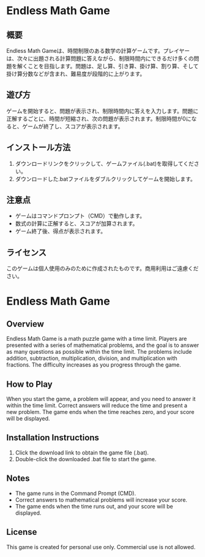 # Endless Math Game

## 概要
Endless Math Gameは、時間制限のある数学の計算ゲームです。プレイヤーは、次々に出題される計算問題に答えながら、制限時間内にできるだけ多くの問題を解くことを目指します。問題は、足し算、引き算、掛け算、割り算、そして掛け算分数などが含まれ、難易度が段階的に上がります。

## 遊び方
ゲームを開始すると、問題が表示され、制限時間内に答えを入力します。問題に正解するごとに、時間が短縮され、次の問題が表示されます。制限時間が0になると、ゲームが終了し、スコアが表示されます。

## インストール方法
1. ダウンロードリンクをクリックして、ゲームファイル(.bat)を取得してください。
2. ダウンロードした.batファイルをダブルクリックしてゲームを開始します。

## 注意点
- ゲームはコマンドプロンプト（CMD）で動作します。
- 数式の計算に正解すると、スコアが加算されます。
- ゲーム終了後、得点が表示されます。

## ライセンス
このゲームは個人使用のみのために作成されたものです。商用利用はご遠慮ください。

# Endless Math Game

## Overview
Endless Math Game is a math puzzle game with a time limit. Players are presented with a series of mathematical problems, and the goal is to answer as many questions as possible within the time limit. The problems include addition, subtraction, multiplication, division, and multiplication with fractions. The difficulty increases as you progress through the game.

## How to Play
When you start the game, a problem will appear, and you need to answer it within the time limit. Correct answers will reduce the time and present a new problem. The game ends when the time reaches zero, and your score will be displayed.

## Installation Instructions
1. Click the download link to obtain the game file (.bat).
2. Double-click the downloaded .bat file to start the game.

## Notes
- The game runs in the Command Prompt (CMD).
- Correct answers to mathematical problems will increase your score.
- The game ends when the time runs out, and your score will be displayed.

## License
This game is created for personal use only. Commercial use is not allowed.
